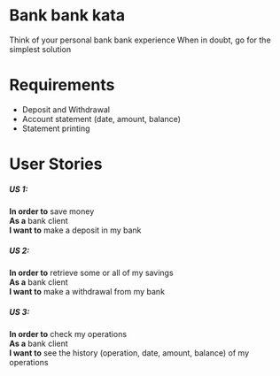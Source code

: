 # Bank bank kata
Think of your personal bank bank experience When in doubt, go for the simplest solution

# Requirements
- Deposit and Withdrawal
- Account statement (date, amount, balance)
- Statement printing
 
# User Stories
##### US 1:
**In order to** save money  
**As a** bank client  
**I want to** make a deposit in my bank  
 
##### US 2: 
**In order to** retrieve some or all of my savings  
**As a** bank client  
**I want to** make a withdrawal from my bank  
 
##### US 3: 
**In order to** check my operations  
**As a** bank client  
**I want to** see the history (operation, date, amount, balance)  of my operations  
